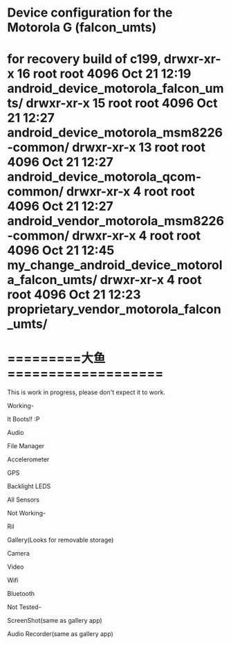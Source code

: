 Device configuration for the Motorola G (falcon_umts)
================================
for recovery build of c199,
drwxr-xr-x 16 root root 4096 Oct 21 12:19 android_device_motorola_falcon_umts/
drwxr-xr-x 15 root root 4096 Oct 21 12:27 android_device_motorola_msm8226-common/
drwxr-xr-x 13 root root 4096 Oct 21 12:27 android_device_motorola_qcom-common/
drwxr-xr-x  4 root root 4096 Oct 21 12:27 android_vendor_motorola_msm8226-common/
drwxr-xr-x  4 root root 4096 Oct 21 12:45 my_change_android_device_motorola_falcon_umts/
drwxr-xr-x  4 root root 4096 Oct 21 12:23 proprietary_vendor_motorola_falcon_umts/
================================
=========大鱼===================
================================
This is work in progress, please don't expect it to work.

Working-

It Boots!! :P

Audio

File Manager

Accelerometer

GPS

Backlight LEDS

All Sensors


Not Working-

Ril

Gallery(Looks for removable storage)

Camera

Video

Wifi

Bluetooth


Not Tested-

ScreenShot(same as gallery app)

Audio Recorder(same as gallery app)
